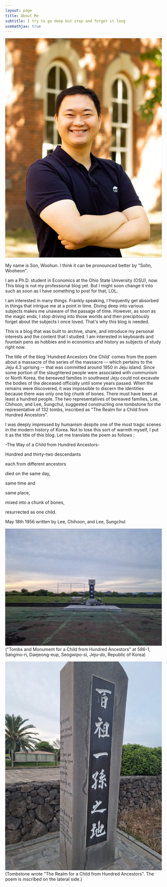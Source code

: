 ```yaml
---
layout: page
title: About Me
subtitle: I try to go deep but stop and forget it long
usemathjax: true
---
```


![Me](assets/img/SonWoohun-downsized.jpg)

My name is Son, Woohun. I think it can be pronounced better by "Sohn, Wooheon".


I am a Ph.D. student in Economics at the Ohio State University (OSU), now. This blog is not my professional blog yet. But I might soon change it into such as soon as I have something to post for that, LOL.

I am interested in many things. Frankly speaking, I frequently get absorbed in things that intrigue me at a point in time. Diving deep into various subjects makes me unaware of the passage of time. However, as soon as the magic ends, I stop driving into those worlds and then precipitously forget about the subjects I once loved. That's why this blog is needed.

This is a blog that was built to archive, share, and introduce my personal interests and the content that I studied. I am interested in keyboards and fountain pens as hobbies and in economics and history as subjects of study right now.

The title of the blog 'Hundred Ancestors One Child' comes from the poem about a massacre of the series of the massacre --
which pertains to the Jeju 4.3 uprising
-- that was committed around 1950 in Jeju island. Since some portion of the slaughtered people were associated with communism or North Korea, the bereaved families in southwest Jeju could not excavate the bodies of the deceased officially until some years passed. When the remains were discovered, it was impossible to discern the identities because there was only one big chunk of bones. There must have been at least a hundred people. The two representatives of bereaved families, Lee, Chihoon, and Lee, Sungchul, suggested constructing one tombstone for the representative of 132 tombs, inscribed as "The Realm for a Child from Hundred Ancestors".

I was deeply impressed by humanism despite one of the most tragic scenes in the modern history of Korea. Not to lose this sort of warmth myself, I put it as the title of this blog. Let me translate the poem as follows : 

-The Way of a Child from Hundred Ancestors-


Hundred and thirty-two descendants

each from different ancestors

died on the same day,

same time and

same place,

mixed into a chunk of bones,

resurrected as one child.

May 18th 1956
written by Lee, Chihoon, and Lee, Sungchul


![A Tombstone for a Child from Hundred Ancestors](assets/img/monument_HAOC.jpg)
("Tombs and Monument for a Child from Hundred Ancestors" at 586-1, Sangmo-ri, Daejeong-eup, Seogwipo-si, Jeju-do, Republic of Korea)

![A Tombstone for a Child from Hundred Ancestors](assets/img/The_Realm_of_HAOC.jpg)
(Tombstone wrote "The Realm for a Child from Hundred Ancestors". The poem is inscribed on the lateral side.)
